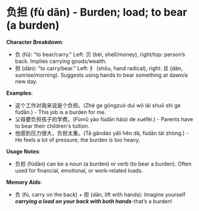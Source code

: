 # **负担 (fù dān) - Burden; load; to bear (a burden)**

**Character Breakdown**:  
- 负 (fù): "to bear/carry." Left: 贝 (bèi, shell/money), right/top: person’s back. Implies carrying goods/wealth.  
- 担 (dān): "to carry/bear." Left: 扌 (shǒu, hand radical), right: 旦 (dàn, sunrise/morning). Suggests using hands to bear something at dawn/a new day.

**Examples**:  
- 这个工作对我来说是个负担。(Zhè ge gōngzuò duì wǒ lái shuō shì ge fùdān.) - This job is a burden for me.  
- 父母要负担孩子的学费。(Fùmǔ yào fùdān háizi de xuéfèi.) - Parents have to bear their children's tuition.  
- 他感到压力很大，负担太重。(Tā gǎndào yālì hěn dà, fùdān tài zhòng.) - He feels a lot of pressure; the burden is too heavy.

**Usage Notes**:  
- 负担 (fùdān) can be a noun (a burden) or verb (to bear a burden). Often used for financial, emotional, or work-related loads.

**Memory Aids**:  
- 负 (fù, carry on the back) + 担 (dān, lift with hands): Imagine yourself ***carrying a load on your back with both hands***-that’s a burden!